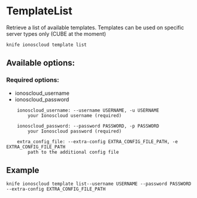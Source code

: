 # TemplateList

Retrieve a list of available templates. Templates can be used on specific server types only (CUBE at the moment)

```text
knife ionoscloud template list
```

## Available options:

### Required options:

* ionoscloud\_username
* ionoscloud\_password

```text
    ionoscloud_username: --username USERNAME, -u USERNAME
        your Ionoscloud username (required)

    ionoscloud_password: --password PASSWORD, -p PASSWORD
        your Ionoscloud password (required)

    extra_config_file: --extra-config EXTRA_CONFIG_FILE_PATH, -e EXTRA_CONFIG_FILE_PATH
        path to the additional config file

```
## Example

```text
knife ionoscloud template list--username USERNAME --password PASSWORD --extra-config EXTRA_CONFIG_FILE_PATH
```
